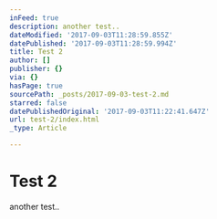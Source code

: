 ```yaml
---
inFeed: true
description: another test..
dateModified: '2017-09-03T11:28:59.855Z'
datePublished: '2017-09-03T11:28:59.994Z'
title: Test 2
author: []
publisher: {}
via: {}
hasPage: true
sourcePath: _posts/2017-09-03-test-2.md
starred: false
datePublishedOriginal: '2017-09-03T11:22:41.647Z'
url: test-2/index.html
_type: Article

---
```

# Test 2

another test..